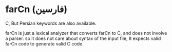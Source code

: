 # farCn (فارسین)
C, But Persian keywords are also available.


farCn is just a lexical analyzer that converts farCn to C, and does not involve a parser.
so it does not care about syntax of the input file, It expects valid farCn code to generate valid C code.
